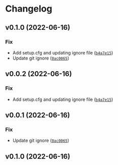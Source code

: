 # Changelog

<!--next-version-placeholder-->

## v0.1.0 (2022-06-16)
### Fix
* Add setup.cfg and updating ignore file ([`b4a7e15`](https://github.com/javad123javad/twamp-protocol/commit/b4a7e15ec6252fc8f52f73cf2a96cc2f2de8ecf9))
* Update git ignore ([`0ac0065`](https://github.com/javad123javad/twamp-protocol/commit/0ac00655ca536b841f030b7504acaec9162f286c))

## v0.0.2 (2022-06-16)
### Fix
* Add setup.cfg and updating ignore file ([`b4a7e15`](https://github.com/emirica/twamp-protocol/commit/b4a7e15ec6252fc8f52f73cf2a96cc2f2de8ecf9))

## v0.0.1 (2022-06-16)
### Fix
* Update git ignore ([`0ac0065`](https://github.com/emirica/twamp-protocol/commit/0ac00655ca536b841f030b7504acaec9162f286c))

## v0.1.0 (2022-06-16)

